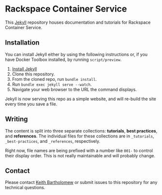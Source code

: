 # Rackspace Container Service

This [Jekyll](http://jekyllrb.com/) repository houses documentation and tutorials for Rackspace Container Service.

## Installation
You can install Jekyll either by using the following instructions or, if you have Docker Toolbox installed, by running `script/preview`.

1. [Install Jekyll](http://jekyllrb.com/docs/installation/)
1. Clone this repository.
1. From the cloned repo, run `bundle install`.
1. Run `bundle exec jekyll serve --watch`.
1. Navigate your web browser to the URL the command displays.

Jekyll is now serving this repo as a simple website, and will re-build the site every time you save a file.

## Writing

The content is split into three separate collections: **tutorials**, **best practices**, and **references**. The individual files for these collections are in `_tutorials`, `_best-practices`, and `_references`, respectively.

Right now, file names are being prefixed with a number like `001-` to control their display order. This is not really maintainable and will probably change.

## Contact

Please contact [Keith Bartholomew](https://github.com/ktbartholomew) or submit issues to this repository for any technical questions.
